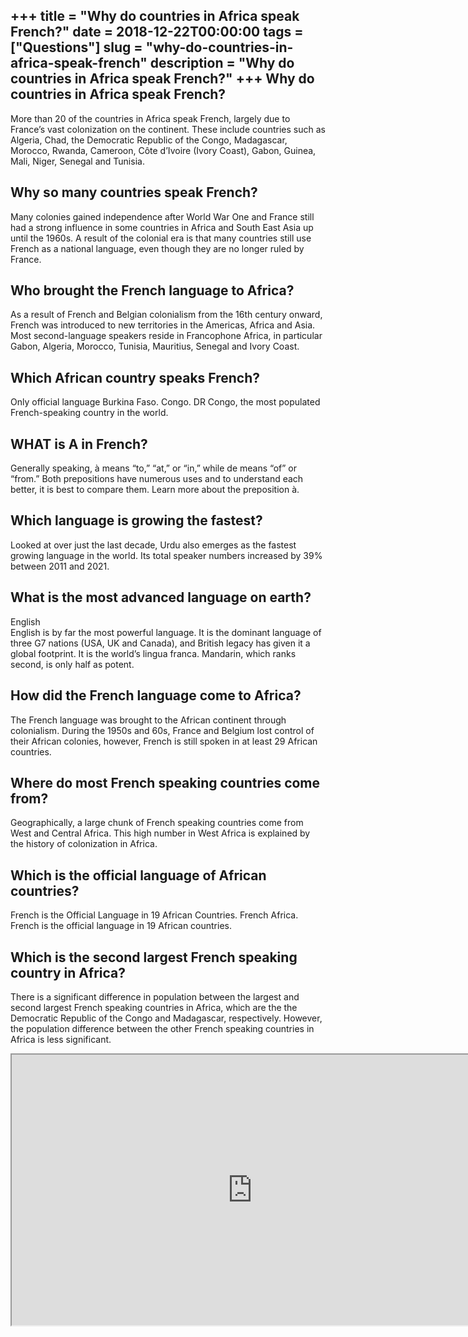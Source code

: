 +++
title = "Why do countries in Africa speak French?"
date = 2018-12-22T00:00:00
tags = ["Questions"]
slug = "why-do-countries-in-africa-speak-french"
description = "Why do countries in Africa speak French?"
+++
Why do countries in Africa speak French?
----------------------------------------

More than 20 of the countries in Africa speak French, largely due to France’s vast colonization on the continent. These include countries such as Algeria, Chad, the Democratic Republic of the Congo, Madagascar, Morocco, Rwanda, Cameroon, Côte d’Ivoire (Ivory Coast), Gabon, Guinea, Mali, Niger, Senegal and Tunisia.

Why so many countries speak French?
-----------------------------------

Many colonies gained independence after World War One and France still had a strong influence in some countries in Africa and South East Asia up until the 1960s. A result of the colonial era is that many countries still use French as a national language, even though they are no longer ruled by France.

Who brought the French language to Africa?
------------------------------------------

As a result of French and Belgian colonialism from the 16th century onward, French was introduced to new territories in the Americas, Africa and Asia. Most second-language speakers reside in Francophone Africa, in particular Gabon, Algeria, Morocco, Tunisia, Mauritius, Senegal and Ivory Coast.

Which African country speaks French?
------------------------------------

Only official language Burkina Faso. Congo. DR Congo, the most populated French-speaking country in the world.

WHAT is A in French?
--------------------

Generally speaking, à means “to,” “at,” or “in,” while de means “of” or “from.” Both prepositions have numerous uses and to understand each better, it is best to compare them. Learn more about the preposition à.

Which language is growing the fastest?
--------------------------------------

Looked at over just the last decade, Urdu also emerges as the fastest growing language in the world. Its total speaker numbers increased by 39% between 2011 and 2021.

What is the most advanced language on earth?
--------------------------------------------

English  
English is by far the most powerful language. It is the dominant language of three G7 nations (USA, UK and Canada), and British legacy has given it a global footprint. It is the world’s lingua franca. Mandarin, which ranks second, is only half as potent.

How did the French language come to Africa?
-------------------------------------------

The French language was brought to the African continent through colonialism. During the 1950s and 60s, France and Belgium lost control of their African colonies, however, French is still spoken in at least 29 African countries.

Where do most French speaking countries come from?
--------------------------------------------------

Geographically, a large chunk of French speaking countries come from West and Central Africa. This high number in West Africa is explained by the history of colonization in Africa.

Which is the official language of African countries?
----------------------------------------------------

French is the Official Language in 19 African Countries. French Africa. French is the official language in 19 African countries.

Which is the second largest French speaking country in Africa?
--------------------------------------------------------------

There is a significant difference in population between the largest and second largest French speaking countries in Africa, which are the the Democratic Republic of the Congo and Madagascar, respectively. However, the population difference between the other French speaking countries in Africa is less significant.

<iframe allow="accelerometer; autoplay; clipboard-write; encrypted-media; gyroscope; picture-in-picture" allowfullscreen="" class="__youtube_prefs__  epyt-is-override  no-lazyload" data-no-lazy="1" data-origheight="433" data-origwidth="770" data-skipgform_ajax_framebjll="" height="433" id="_ytid_90338" loading="lazy" src="https://www.youtube.com/embed/E3UWF6H05cw?enablejsapi=1&autoplay=0&cc_load_policy=0&cc_lang_pref=&iv_load_policy=1&loop=0&modestbranding=0&rel=1&fs=1&playsinline=0&autohide=2&theme=dark&color=red&controls=1&" title="YouTube player" width="770"></iframe>